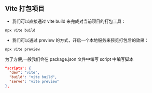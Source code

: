 
## Vite 打包项目

- 我们可以直接通过 vite build 来完成对当前项目的打包工具：

```sh
npx vite build
```

- 我们可以通过 preview 的方式，开启一个本地服务来预览打包后的效果：

```sh
npx vite preview
```

为了方便,一般我们会在 package.json 文件中编写 script 中编写脚本

```json
"scripts": {
  "dev": "vite",
  "build": "vite build",
  "serve": "vite preview"
},
```
